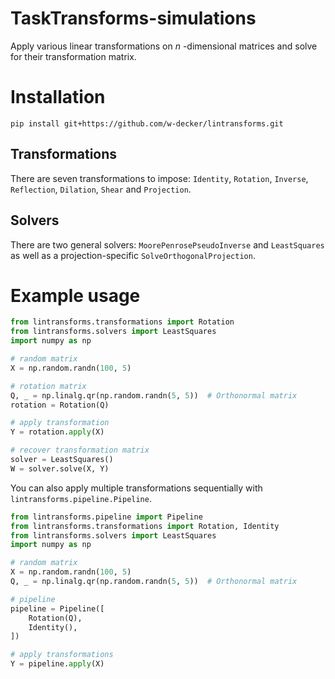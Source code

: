 # TaskTransforms-simulations

Apply various linear transformations on $n$ -dimensional matrices and solve for their transformation matrix. 

# Installation

```shell
pip install git+https://github.com/w-decker/lintransforms.git
```

## Transformations

There are seven transformations to impose: `Identity`, `Rotation`, `Inverse`, `Reflection`, `Dilation`, `Shear` and `Projection`.

## Solvers
There are two general solvers: `MoorePenrosePseudoInverse` and `LeastSquares` as well as a projection-specific `SolveOrthogonalProjection`. 

# Example usage

```python
from lintransforms.transformations import Rotation
from lintransforms.solvers import LeastSquares
import numpy as np

# random matrix
X = np.random.randn(100, 5)

# rotation matrix
Q, _ = np.linalg.qr(np.random.randn(5, 5))  # Orthonormal matrix
rotation = Rotation(Q)

# apply transformation
Y = rotation.apply(X)

# recover transformation matrix
solver = LeastSquares()
W = solver.solve(X, Y)
```

You can also apply multiple transformations sequentially with `lintransforms.pipeline.Pipeline`. 

```python
from lintransforms.pipeline import Pipeline
from lintransforms.transformations import Rotation, Identity
from lintransforms.solvers import LeastSquares
import numpy as np

# random matrix
X = np.random.randn(100, 5)
Q, _ = np.linalg.qr(np.random.randn(5, 5))  # Orthonormal matrix

# pipeline
pipeline = Pipeline([
    Rotation(Q),
    Identity(),
])

# apply transformations
Y = pipeline.apply(X)
```